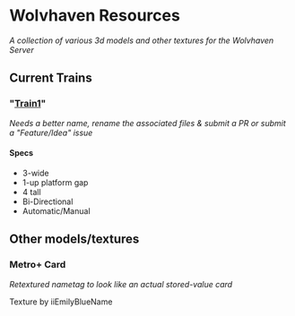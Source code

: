 # Wolvhaven Resources
*A collection of various 3d models and other textures for the Wolvhaven Server*
## Current Trains
### "[Train1](https://github.com/underscore11-wh/wolvhaven-rp/tree/master/assets/minecraft/models/item/train1)"
*Needs a better name, rename the associated files & submit a PR or submit a "Feature/Idea" issue*
#### Specs
* 3-wide
* 1-up platform gap
* 4 tall
* Bi-Directional
* Automatic/Manual
## Other models/textures
### Metro+ Card
*Retextured nametag to look like an actual stored-value card*

Texture by iiEmilyBlueName

